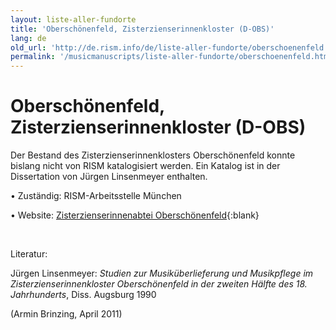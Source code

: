 ```yaml
---
layout: liste-aller-fundorte
title: 'Oberschönenfeld, Zisterzienserinnenkloster (D-OBS)'
lang: de
old_url: 'http://de.rism.info/de/liste-aller-fundorte/oberschoenenfeld.html'
permalink: '/musicmanuscripts/liste-aller-fundorte/oberschoenenfeld.html'
---
```



# Oberschönenfeld, Zisterzienserinnenkloster (D-OBS)

Der Bestand des Zisterzienserinnenklosters Oberschönenfeld konnte bislang nicht von RISM katalogisiert werden. Ein Katalog ist in der Dissertation von Jürgen Linsenmeyer enthalten.

• Zuständig: RISM-Arbeitsstelle München

• Website: [Zisterzienserinnenabtei Oberschönenfeld](https://abteioberschoenenfeld.de/ "Opens external link in new window"){:blank}

&nbsp;

 Literatur:

Jürgen Linsenmeyer: _Studien zur Musiküberlieferung und Musikpflege im Zisterzienserinnenkloster Oberschönenfeld in der zweiten Hälfte des 18. Jahrhunderts_, Diss. Augsburg 1990

(Armin Brinzing, April 2011)

